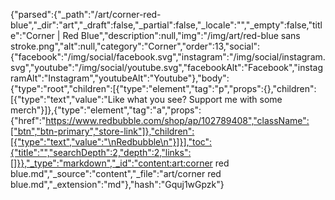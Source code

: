 {"parsed":{"_path":"/art/corner-red-blue","_dir":"art","_draft":false,"_partial":false,"_locale":"","_empty":false,"title":"Corner | Red Blue","description":null,"img":"/img/art/red-blue sans stroke.png","alt":null,"category":"Corner","order":13,"social":{"facebook":"/img/social/facebook.svg","instagram":"/img/social/instagram.svg","youtube":"/img/social/youtube.svg","facebookAlt":"Facebook","instagramAlt":"Instagram","youtubeAlt":"Youtube"},"body":{"type":"root","children":[{"type":"element","tag":"p","props":{},"children":[{"type":"text","value":"Like what you see? Support me with some merch"}]},{"type":"element","tag":"a","props":{"href":"https://www.redbubble.com/shop/ap/102789408","className":["btn","btn-primary","store-link"]},"children":[{"type":"text","value":"\nRedbubble\n"}]}],"toc":{"title":"","searchDepth":2,"depth":2,"links":[]}},"_type":"markdown","_id":"content:art:corner red blue.md","_source":"content","_file":"art/corner red blue.md","_extension":"md"},"hash":"Gquj1wGpzk"}